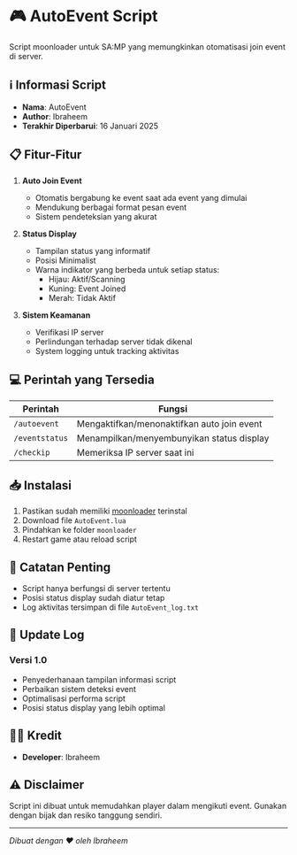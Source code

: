 # 🎮 AutoEvent Script

Script moonloader untuk SA:MP yang memungkinkan otomatisasi join event di server.

## ℹ️ Informasi Script

- **Nama**: AutoEvent
- **Author**: Ibraheem
- **Terakhir Diperbarui**: 16 Januari 2025

## 📋 Fitur-Fitur

1. **Auto Join Event**

   - Otomatis bergabung ke event saat ada event yang dimulai
   - Mendukung berbagai format pesan event
   - Sistem pendeteksian yang akurat

2. **Status Display**

   - Tampilan status yang informatif
   - Posisi Minimalist
   - Warna indikator yang berbeda untuk setiap status:
     - Hijau: Aktif/Scanning
     - Kuning: Event Joined
     - Merah: Tidak Aktif

3. **Sistem Keamanan**
   - Verifikasi IP server
   - Perlindungan terhadap server tidak dikenal
   - System logging untuk tracking aktivitas

## 💻 Perintah yang Tersedia

| Perintah       | Fungsi                                     |
| -------------- | ------------------------------------------ |
| `/autoevent`   | Mengaktifkan/menonaktifkan auto join event |
| `/eventstatus` | Menampilkan/menyembunyikan status display  |
| `/checkip`     | Memeriksa IP server saat ini               |

## 📥 Instalasi

1. Pastikan sudah memiliki [moonloader](https://blast.hk/moonloader) terinstal
2. Download file `AutoEvent.lua`
3. Pindahkan ke folder `moonloader`
4. Restart game atau reload script

## 📝 Catatan Penting

- Script hanya berfungsi di server tertentu
- Posisi status display sudah diatur tetap
- Log aktivitas tersimpan di file `AutoEvent_log.txt`

## 🔄 Update Log

### Versi 1.0

- Penyederhanaan tampilan informasi script
- Perbaikan sistem deteksi event
- Optimalisasi performa script
- Posisi status display yang lebih optimal

## 👨‍💻 Kredit

- **Developer**: Ibraheem

## ⚠️ Disclaimer

Script ini dibuat untuk memudahkan player dalam mengikuti event. Gunakan dengan bijak dan resiko tanggung sendiri.

---

_Dibuat dengan ❤️ oleh Ibraheem_
